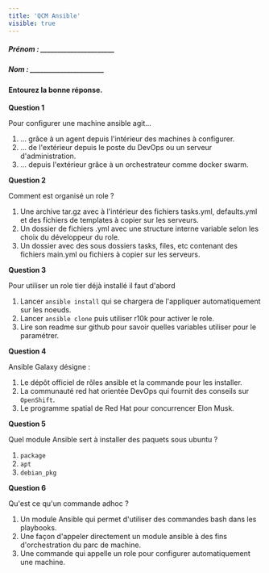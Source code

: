 ```yaml
---
title: 'QCM Ansible'
visible: true
---
```


##### Prénom : \_\_\_\_\_\_\_\_\_\_\_\_\_\_\_\_\_\_\_\_\_\_ 

##### Nom : \_\_\_\_\_\_\_\_\_\_\_\_\_\_\_\_\_\_\_\_\_\_


#### Entourez la bonne réponse.


**Question 1**

Pour configurer une machine ansible agit...

1. ... grâce à un agent depuis l'intérieur des machines à configurer.
1. ... de l'extérieur depuis le poste du DevOps ou un serveur d'administration.
1. ... depuis l'extérieur grâce à un orchestrateur comme docker swarm.

**Question 2**

Comment est organisé un role ?

1. Une archive tar.gz avec à l'intérieur des fichiers tasks.yml, defaults.yml et des fichiers de templates à copier sur les serveurs.
1. Un dossier de fichiers .yml avec une structure interne variable selon les choix du développeur du role.
1.  Un dossier avec des sous dossiers tasks, files, etc contenant des fichiers main.yml ou fichiers à copier sur les serveurs.

**Question 3**

Pour utiliser un role tier déjà installé il faut d'abord

1. Lancer `ansible install` qui se chargera de l'appliquer automatiquement sur les noeuds.
1. Lancer `ansible clone` puis utiliser r10k pour activer le role.
1.  Lire son readme sur github pour savoir quelles variables utiliser pour le paramétrer.

**Question 4**

Ansible Galaxy désigne :

1.  Le dépôt officiel de rôles ansible et la commande pour les installer.
1. La communauté red hat orientée DevOps qui fournit des conseils sur `OpenShift`.
1. Le programme spatial de Red Hat pour concurrencer Elon Musk.

**Question 5**

Quel module Ansible sert à installer des paquets sous ubuntu ?

1. `package`
1.  `apt`
1. `debian_pkg`

**Question 6**

Qu'est ce qu'un commande adhoc ?

1. Un module Ansible qui permet d'utiliser des commandes bash dans les playbooks.
1.  Une façon d'appeler directement un module ansible à des fins d'orchestration du parc de machine.
1. Une commande qui appelle un role pour configurer automatiquement une machine.
